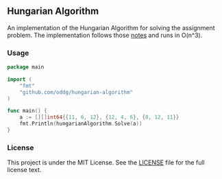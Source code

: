 ## Hungarian Algorithm

An implementation of the Hungarian Algorithm for solving the assignment problem.
The implementation follows those [notes](http://www.cse.ust.hk/~golin/COMP572/Notes/Matching.pdf) and runs in O(n^3).

### Usage

```Go
package main

import (
	"fmt"
	"github.com/oddg/hungarian-algorithm"
)

func main() {
	a := [][]int64{{11, 6, 12}, {12, 4, 6}, {8, 12, 11}}
	fmt.Println(hungarianAlgorithm.Solve(a))
}
```

### License

This project is under the MIT License.
See the [LICENSE](https://github.com/oddg/hungarian-algorithm/blob/master/LICENSE) file for the full license text.
